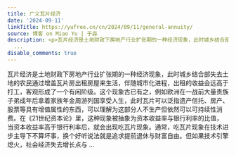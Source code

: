 ```yaml
---
title: 广义瓦片经济
date: '2024-09-11'
linkTitle: https://yufree.cn/cn/2024/09/11/general-annuity/
source: 博客 on Miao Yu | 于淼
description: <p>瓦片经济是土地财政下房地产行业扩张期的一种经济现象，此时城乡结合部失去土地的农民通过增盖瓦片房出租房屋来生活，伴随城市化进程，出租的收益会远高于打工，客观形成了一个有闲阶级。这个现象古已有之，例如欧洲在一战前大量贵族子弟成年后拿着家族年金周游列国享受人生，此时瓦片可以泛指遗产信托、房产、股票等具有增值属性的东西，可以理解为这部分人不生产但依然可以可持续性消费。在《21世纪资本论》里，这种现象被抽象为资本收益率与银行利率的比值，当资本收益率高于银行利率后，就会出现吃瓦片现象。通常，吃瓦片现象在技术进步主导下不算坏事，换个好听说法就是追求提前退休与财富自由。但如果技术引擎熄火，社会经济失去增长点与
  ...
disable_comments: true
---
```

<p>瓦片经济是土地财政下房地产行业扩张期的一种经济现象，此时城乡结合部失去土地的农民通过增盖瓦片房出租房屋来生活，伴随城市化进程，出租的收益会远高于打工，客观形成了一个有闲阶级。这个现象古已有之，例如欧洲在一战前大量贵族子弟成年后拿着家族年金周游列国享受人生，此时瓦片可以泛指遗产信托、房产、股票等具有增值属性的东西，可以理解为这部分人不生产但依然可以可持续性消费。在《21世纪资本论》里，这种现象被抽象为资本收益率与银行利率的比值，当资本收益率高于银行利率后，就会出现吃瓦片现象。通常，吃瓦片现象在技术进步主导下不算坏事，换个好听说法就是追求提前退休与财富自由。但如果技术引擎熄火，社会经济失去增长点与 ...